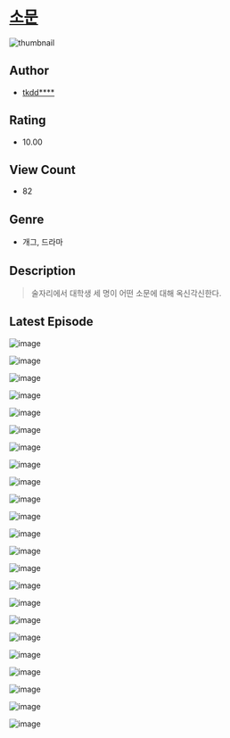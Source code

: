 # [소문](https://comic.naver.com/bestChallenge/list?titleId=810416)
![thumbnail](https://image-comic.pstatic.net/user_contents_data/challenge_comic/2023/05/23/296719/upload_3618467905095742818_480x623.jpeg)

## Author
- [tkdd****](https://comic.naver.com/artistTitle?id=296719)

## Rating
- 10.00

## View Count
- 82

## Genre
- 개그, 드라마

## Description
> 술자리에서 대학생 세 명이 어떤 소문에 대해 옥신각신한다.


## Latest Episode
![image](https://image-comic.pstatic.net/user_contents_data/challenge_comic/2023/05/23/296719/upload_3905243425530720866.jpeg)

![image](https://image-comic.pstatic.net/user_contents_data/challenge_comic/2023/05/23/296719/upload_3487024398712516663.jpeg)

![image](https://image-comic.pstatic.net/user_contents_data/challenge_comic/2023/05/23/296719/upload_3472387708510352694.jpeg)

![image](https://image-comic.pstatic.net/user_contents_data/challenge_comic/2023/05/23/296719/upload_3846743926591809081.jpeg)

![image](https://image-comic.pstatic.net/user_contents_data/challenge_comic/2023/05/23/296719/upload_7075214806506168885.jpeg)

![image](https://image-comic.pstatic.net/user_contents_data/challenge_comic/2023/05/23/296719/upload_3847819248946930021.jpeg)

![image](https://image-comic.pstatic.net/user_contents_data/challenge_comic/2023/05/23/296719/upload_3473460810437768290.jpeg)

![image](https://image-comic.pstatic.net/user_contents_data/challenge_comic/2023/05/23/296719/upload_3486457055843726900.jpeg)

![image](https://image-comic.pstatic.net/user_contents_data/challenge_comic/2023/05/23/296719/upload_4123437306732427362.jpeg)

![image](https://image-comic.pstatic.net/user_contents_data/challenge_comic/2023/05/23/296719/upload_3847818333263050800.jpeg)

![image](https://image-comic.pstatic.net/user_contents_data/challenge_comic/2023/05/23/296719/upload_3630291867632297521.jpeg)

![image](https://image-comic.pstatic.net/user_contents_data/challenge_comic/2023/05/23/296719/upload_7147275698304201269.jpeg)

![image](https://image-comic.pstatic.net/user_contents_data/challenge_comic/2023/05/23/296719/upload_4122312313194688819.jpeg)

![image](https://image-comic.pstatic.net/user_contents_data/challenge_comic/2023/05/23/296719/upload_3487252007079065143.jpeg)

![image](https://image-comic.pstatic.net/user_contents_data/challenge_comic/2023/05/23/296719/upload_3906363809860968757.jpeg)

![image](https://image-comic.pstatic.net/user_contents_data/challenge_comic/2023/05/23/296719/upload_7365130535622960229.jpeg)

![image](https://image-comic.pstatic.net/user_contents_data/challenge_comic/2023/05/23/296719/upload_4050480123204548453.jpeg)

![image](https://image-comic.pstatic.net/user_contents_data/challenge_comic/2023/05/23/296719/upload_7149799081784980069.jpeg)

![image](https://image-comic.pstatic.net/user_contents_data/challenge_comic/2023/05/23/296719/upload_3474636201316988984.jpeg)

![image](https://image-comic.pstatic.net/user_contents_data/challenge_comic/2023/05/23/296719/upload_7147322783980337209.jpeg)

![image](https://image-comic.pstatic.net/user_contents_data/challenge_comic/2023/05/23/296719/upload_4050198653361664353.jpeg)

![image](https://image-comic.pstatic.net/user_contents_data/challenge_comic/2023/05/23/296719/upload_7219604871663794021.jpeg)

![image](https://image-comic.pstatic.net/user_contents_data/challenge_comic/2023/05/23/296719/upload_3990862390919442480.jpeg)
